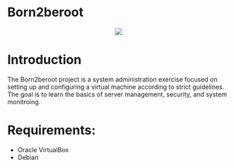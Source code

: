 # Born2beroot

<p align="center">
  <img src="https://github.com/ayogun/42-project-badges/blob/main/badges/born2beroote.png" />
</p>

# Introduction

The Born2beroot project is a system administration exercise focused on setting up and configuring a virtual machine according to strict guidelines. The goal is to learn the basics of server management, security, and system monitroing.

# Requirements:
- Oracle VirtualBox
- Debian
